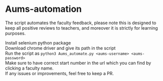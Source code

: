 # Aums-automation
The script automates the faculty feedback, please note this is designed to keep all positive reviews to teachers, and moreover it is strictly for learning purposes.

Install selenium python package   
Download chrome driver and give its path in the script  
Run the script as `python3 Aums_automate.py <aums-username> <aums-password>`  
Make sure to have correct start number in the url which you can find by clicking a faculty name.  
If any issues or improvements, feel free to keep a PR.  

